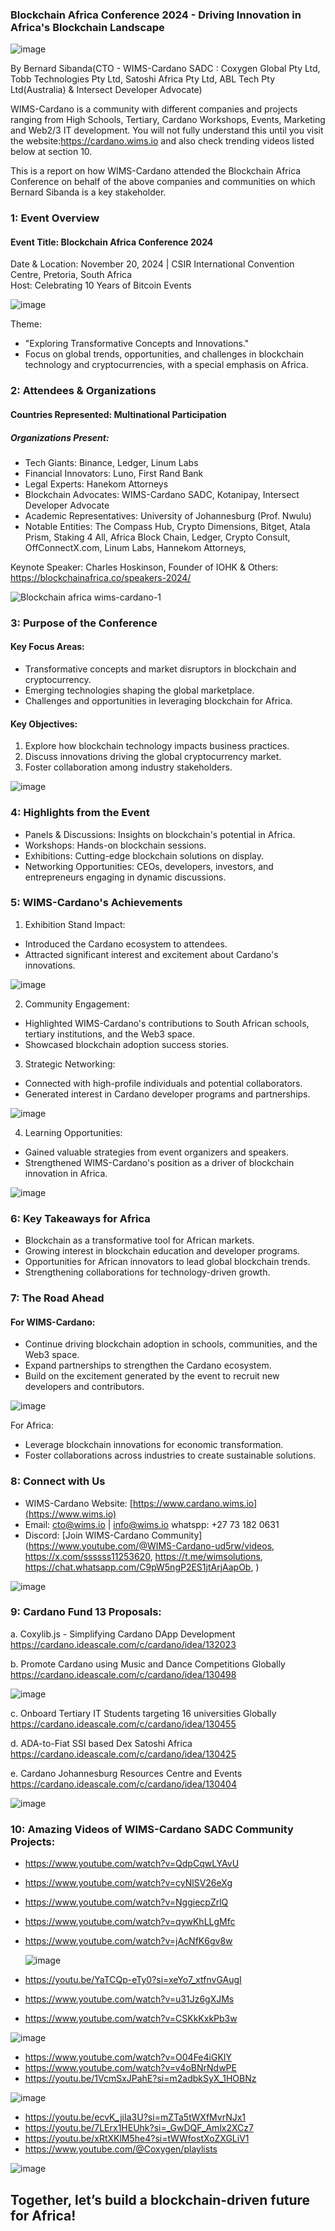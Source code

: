 ### Blockchain Africa Conference 2024 - Driving Innovation in Africa's Blockchain Landscape 

![image](https://github.com/user-attachments/assets/1b802385-c813-4c5d-af31-13f59d14597b)

By Bernard Sibanda(CTO - WIMS-Cardano SADC : Coxygen Global Pty Ltd, Tobb Technologies Pty Ltd, Satoshi Africa Pty Ltd, ABL Tech Pty Ltd(Australia) & Intersect Developer Advocate)

WIMS-Cardano is a community with different companies and projects ranging from High Schools, Tertiary, Cardano Workshops, Events, Marketing and Web2/3 IT development.
You will not fully understand this until you visit the website:https://cardano.wims.io and also check trending videos listed below at section 10.

This is a report on how WIMS-Cardano attended the Blockchain Africa Conference on behalf of the above companies and communities on which Bernard Sibanda is a key stakeholder.

###  1: Event Overview  
#### Event Title: Blockchain Africa Conference 2024  
Date & Location: November 20, 2024 | CSIR International Convention Centre, Pretoria, South Africa  
Host: Celebrating 10 Years of Bitcoin Events  

![image](https://github.com/user-attachments/assets/94cdf161-0159-4085-b855-19ae817274f8)

Theme:  
- "Exploring Transformative Concepts and Innovations."  
- Focus on global trends, opportunities, and challenges in blockchain technology and cryptocurrencies, with a special emphasis on Africa.  

###  2: Attendees & Organizations  
#### Countries Represented: Multinational Participation  
##### Organizations Present:  
- Tech Giants: Binance, Ledger, Linum Labs  
- Financial Innovators: Luno, First Rand Bank  
- Legal Experts: Hanekom Attorneys  
- Blockchain Advocates: WIMS-Cardano SADC, Kotanipay, Intersect Developer Advocate  
- Academic Representatives: University of Johannesburg (Prof. Nwulu)  
- Notable Entities: The Compass Hub, Crypto Dimensions, Bitget, Atala Prism, Staking 4 All, Africa Block Chain, Ledger, Crypto Consult, 
OffConnectX.com, Linum Labs, Hannekom Attorneys, 

Keynote Speaker: Charles Hoskinson, Founder of IOHK  & Others: https://blockchainafrica.co/speakers-2024/

![Blockchain africa wims-cardano-1](https://github.com/user-attachments/assets/613f13b2-db13-4211-ad17-bc3a593e0c96)

###  3: Purpose of the Conference  
#### Key Focus Areas:  
- Transformative concepts and market disruptors in blockchain and cryptocurrency.  
- Emerging technologies shaping the global marketplace.  
- Challenges and opportunities in leveraging blockchain for Africa.  

#### Key Objectives:  
1. Explore how blockchain technology impacts business practices.  
2. Discuss innovations driving the global cryptocurrency market.  
3. Foster collaboration among industry stakeholders.

![image](https://github.com/user-attachments/assets/2c316585-2a9d-415d-adbb-a0fa7417e68d)

###  4: Highlights from the Event  
- Panels & Discussions: Insights on blockchain's potential in Africa.  
- Workshops: Hands-on blockchain sessions.  
- Exhibitions: Cutting-edge blockchain solutions on display.  
- Networking Opportunities: CEOs, developers, investors, and entrepreneurs engaging in dynamic discussions.  

###  5: WIMS-Cardano's Achievements  
1. Exhibition Stand Impact:  
- Introduced the Cardano ecosystem to attendees.  
- Attracted significant interest and excitement about Cardano's innovations.

![image](https://github.com/user-attachments/assets/ccdff682-5357-4e54-ae51-53d0f8eaa6e7)

2. Community Engagement:  
- Highlighted WIMS-Cardano's contributions to South African schools, tertiary institutions, and the Web3 space.  
- Showcased blockchain adoption success stories.  

3. Strategic Networking:  
- Connected with high-profile individuals and potential collaborators.  
- Generated interest in Cardano developer programs and partnerships.

![image](https://github.com/user-attachments/assets/631b98fd-d62a-46ef-99ff-6b77e83a9d96)

4. Learning Opportunities:  
- Gained valuable strategies from event organizers and speakers.  
- Strengthened WIMS-Cardano's position as a driver of blockchain innovation in Africa.

![image](https://github.com/user-attachments/assets/039deb14-180c-4106-8920-21813929bf33)

###  6: Key Takeaways for Africa  
- Blockchain as a transformative tool for African markets.  
- Growing interest in blockchain education and developer programs.  
- Opportunities for African innovators to lead global blockchain trends.  
- Strengthening collaborations for technology-driven growth.  

###  7: The Road Ahead  
#### For WIMS-Cardano:  
- Continue driving blockchain adoption in schools, communities, and the Web3 space.  
- Expand partnerships to strengthen the Cardano ecosystem.  
- Build on the excitement generated by the event to recruit new developers and contributors.  

![image](https://github.com/user-attachments/assets/a89db3ba-46c7-45dd-91c9-868107147f54)

For Africa:  
- Leverage blockchain innovations for economic transformation.  
- Foster collaborations across industries to create sustainable solutions.  

###  8: Connect with Us
 
- WIMS-Cardano Website: [https://www.cardano.wims.io](https://www.wims.io)  
- Email: cto@wims.io | info@wims.io  whatspp: +27 73 182 0631
- Discord: [Join WIMS-Cardano Community](https://www.youtube.com/@WIMS-Cardano-ud5rw/videos, https://x.com/ssssss11253620, https://t.me/wimsolutions, https://chat.whatsapp.com/C9pW5ngP2ES1jtArjAapOb, )  

![image](https://github.com/user-attachments/assets/358e643c-b103-4522-9fb3-2e6226615388)

### 9: Cardano Fund 13 Proposals:

a. Coxylib.js - Simplifying Cardano DApp Development
https://cardano.ideascale.com/c/cardano/idea/132023

b. Promote Cardano using Music and Dance Competitions Globally
https://cardano.ideascale.com/c/cardano/idea/130498

![image](https://github.com/user-attachments/assets/c483213e-dfbc-49ab-ac6a-c3c582821e80)

c. Onboard Tertiary IT Students targeting 16 universities Globally
https://cardano.ideascale.com/c/cardano/idea/130455

d. ADA-to-Fiat SSI based Dex Satoshi Africa
https://cardano.ideascale.com/c/cardano/idea/130425

e. Cardano Johannesburg Resources Centre and Events
https://cardano.ideascale.com/c/cardano/idea/130404

![image](https://github.com/user-attachments/assets/cfee4890-4e8a-410c-ab4a-626f8b3a0d62)

### 10: Amazing Videos of WIMS-Cardano SADC Community Projects:

- https://www.youtube.com/watch?v=QdpCqwLYAvU
- https://www.youtube.com/watch?v=cyNlSV26eXg
- https://www.youtube.com/watch?v=NggiecpZrlQ
- https://www.youtube.com/watch?v=qywKhLLgMfc
- https://www.youtube.com/watch?v=jAcNfK6gv8w
  
  ![image](https://github.com/user-attachments/assets/02e6d198-1dfb-478c-a9ab-79afde0b06b0)
  
- https://youtu.be/YaTCQp-eTy0?si=xeYo7_xtfnvGAugI
- https://www.youtube.com/watch?v=u31Jz6gXJMs
- https://www.youtube.com/watch?v=CSKkKxkPb3w

![image](https://github.com/user-attachments/assets/d6e3f506-ef49-460a-b1ec-f964de2063ef)
  
- https://www.youtube.com/watch?v=O04Fe4iGKIY
- https://www.youtube.com/watch?v=v4oBNrNdwPE
- https://youtu.be/1VcmSxJPahE?si=m2adbkSyX_1HOBNz

![image](https://github.com/user-attachments/assets/693c4610-b5b4-4c9e-a11e-fa1304621a7c)

- https://youtu.be/ecvK_jiIa3U?si=mZTa5tWXfMvrNJx1
- https://youtu.be/7LErx1HEUhk?si=_GwDQF_Amlx2XCz7
- https://youtu.be/xRtXKlM5he4?si=tWWfostXoZXGLiV1
- https://www.youtube.com/@Coxygen/playlists

![image](https://github.com/user-attachments/assets/c5147d9a-e12e-490a-98d2-8fe54dfcaedf)

## Together, let’s build a blockchain-driven future for Africa! 
